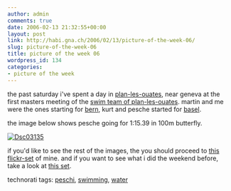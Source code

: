 ```yaml
---
author: admin
comments: true
date: 2006-02-13 21:32:55+00:00
layout: post
link: http://habi.gna.ch/2006/02/13/picture-of-the-week-06/
slug: picture-of-the-week-06
title: picture of the week 06
wordpress_id: 134
categories:
- picture of the week
---
```



the past saturday i've spent a day in [plan-les-ouates](http://map.search.ch/planlesouates), near geneva at the first masters meeting of the [swim team of plan-les-ouates](http://plo-natation.ch/). martin and me were the ones starting for [bern](http://plo-natation.ch/), kurt and pesche started for [basel](http://www.svbasel.ch/).
  
the image below shows pesche going for 1:15.39 in 100m butterfly.



[![Dsc03135](http://habi.gna.ch/blog/images/DSC03135-tm.jpg)](http://habi.gna.ch/blog/images/DSC03135.jpg)



if you'd like to see the rest of the images, the you should proceed to [this flickr-set](http://www.flickr.com/photos/habi/sets/72057594063120181/) of mine. and if you want to see what i did the weekend before, take a look at [this set](http://www.flickr.com/photos/habi/sets/72057594062836419/).





technorati tags: [peschi](http://www.technorati.com/tag/peschi), [swimming](http://www.technorati.com/tag/swimming), [water](http://www.technorati.com/tag/water)
